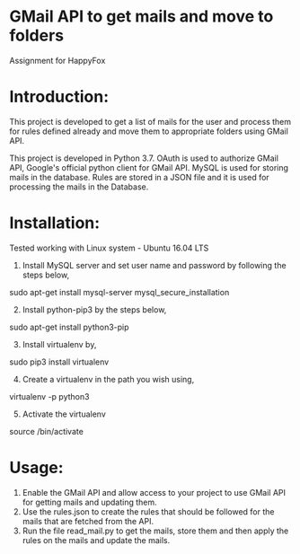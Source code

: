 # GMail API to get mails and move to folders

Assignment for HappyFox

# Introduction:

This project is developed to get a list of mails for the user and process them for rules defined already and move them to appropriate folders using GMail API. 

This project is developed in Python 3.7. OAuth is used to authorize GMail API, Google's official python client for GMail API.
MySQL is used for storing mails in the database. Rules are stored in a JSON file and it is used for processing the mails in the Database. 

# Installation:

Tested working with Linux system - Ubuntu 16.04 LTS

1. Install MySQL server and set user name and password by following the steps below,
  
  sudo apt-get install mysql-server
  mysql_secure_installation

2. Install python-pip3 by the steps below,

  sudo apt-get install python3-pip

3. Install virtualenv by,

  sudo pip3 install virtualenv 

4. Create a virtualenv in the path you wish using,

  virtualenv -p python3 <your environment name> 

5. Activate the virtualenv

  source <your environment name>/bin/activate


# Usage:

1. Enable the GMail API and allow access to your project to use GMail API for getting mails and updating them.
2. Use the rules.json to create the rules that should be followed for the mails that are fetched from the API.
3. Run the file read_mail.py to get the mails, store them and then apply the rules on the mails and update the mails.

